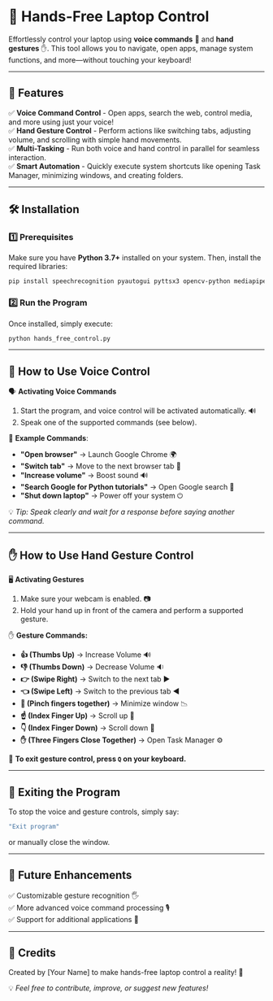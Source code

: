 # 🤖 Hands-Free Laptop Control

Effortlessly control your laptop using **voice commands** 🎤 and **hand gestures** ✋. This tool allows you to navigate, open apps, manage system functions, and more—without touching your keyboard!

---

## 🚀 Features

✅ **Voice Command Control** - Open apps, search the web, control media, and more using just your voice!  
✅ **Hand Gesture Control** - Perform actions like switching tabs, adjusting volume, and scrolling with simple hand movements.  
✅ **Multi-Tasking** - Run both voice and hand control in parallel for seamless interaction.  
✅ **Smart Automation** - Quickly execute system shortcuts like opening Task Manager, minimizing windows, and creating folders.

---

## 🛠️ Installation

### 1️⃣ Prerequisites
Make sure you have **Python 3.7+** installed on your system. Then, install the required libraries:
```sh
pip install speechrecognition pyautogui pyttsx3 opencv-python mediapipe
```

### 2️⃣ Run the Program
Once installed, simply execute:
```sh
python hands_free_control.py
```

---

## 🎤 How to Use Voice Control

🗣️ **Activating Voice Commands**
1. Start the program, and voice control will be activated automatically. 🔊
2. Speak one of the supported commands (see below).

📌 **Example Commands**:
- **"Open browser"** → Launch Google Chrome 🌍
- **"Switch tab"** → Move to the next browser tab 🔄
- **"Increase volume"** → Boost sound 🔊
- **"Search Google for Python tutorials"** → Open Google search 📖
- **"Shut down laptop"** → Power off your system ⏻

💡 _Tip: Speak clearly and wait for a response before saying another command._

---

## ✋ How to Use Hand Gesture Control

🖥️ **Activating Gestures**
1. Make sure your webcam is enabled. 📷
2. Hold your hand up in front of the camera and perform a supported gesture.

✋ **Gesture Commands:**
- **👍 (Thumbs Up)** → Increase Volume 🔊
- **👎 (Thumbs Down)** → Decrease Volume 🔉
- **👉 (Swipe Right)** → Switch to the next tab ▶️
- **👈 (Swipe Left)** → Switch to the previous tab ◀️
- **🤏 (Pinch fingers together)** → Minimize window 📉
- **☝️ (Index Finger Up)** → Scroll up 🔼
- **👇 (Index Finger Down)** → Scroll down 🔽
- **✋ (Three Fingers Close Together)** → Open Task Manager ⚙️

🔴 **To exit gesture control, press `Q` on your keyboard.**

---

## 🛑 Exiting the Program
To stop the voice and gesture controls, simply say:
```sh
"Exit program"
```
or manually close the window.

---

## 🎯 Future Enhancements
✅ Customizable gesture recognition 🖐️  
✅ More advanced voice command processing 🎙️  
✅ Support for additional applications 📱  

---

## 📝 Credits
Created by [Your Name] to make hands-free laptop control a reality! 🚀  

💡 *Feel free to contribute, improve, or suggest new features!*


